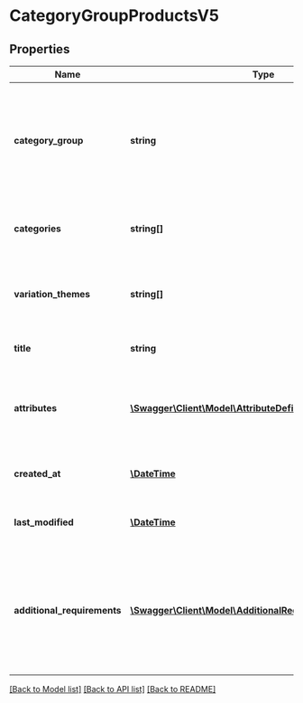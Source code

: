 # CategoryGroupProductsV5

## Properties
Name | Type | Description | Notes
------------ | ------------- | ------------- | -------------
**category_group** | **string** | a category group defines a list of categories and the market place attributes for these categories. | [optional] 
**categories** | **string[]** | the list of the categories for this category group. | [optional] 
**variation_themes** | **string[]** | overview of all attributes that can be used to create variantions. | [optional] 
**title** | **string** | shows how our product title is built | [optional] 
**attributes** | [**\Swagger\Client\Model\AttributeDefinitionProductsV5[]**](AttributeDefinitionProductsV5.md) | list of the market place attributes for the categories of this group. | [optional] 
**created_at** | [**\DateTime**](\DateTime.md) | ISO8601 creation date of the category. | [optional] 
**last_modified** | [**\DateTime**](\DateTime.md) | ISO8601 last modification date of the category. | [optional] 
**additional_requirements** | [**\Swagger\Client\Model\AdditionalRequirementProductsV5[]**](AdditionalRequirementProductsV5.md) | a list of general requirements for certain product attributes that apply to all categories in the category group | [optional] 

[[Back to Model list]](../../README.md#documentation-for-models) [[Back to API list]](../../README.md#documentation-for-api-endpoints) [[Back to README]](../../README.md)


